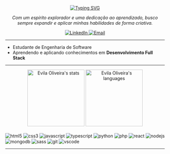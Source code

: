 <div align="center">
<a href="https://git.io/typing-svg"><img src="https://readme-typing-svg.herokuapp.com?font=Playwrite+England+SemiJoined&pause=1000&color=F7E767&background=FFFFFF00&width=435&lines=Bem-vindo+ao+meu+GitHub!;Meu+nome+%C3%A9+%C3%89vila+Oliveira+%F0%9F%A4%93" alt="Typing SVG" /></a>
</div>


<p align="center">
  <em>Com um espírito explorador e uma dedicação ao aprendizado, busco sempre expandir e aplicar minhas habilidades de forma criativa.</em>
</p>

<p align="center">
  <a href="https://www.linkedin.com/in/évilaoliveira/" target="_blank">
    <img src="https://img.shields.io/badge/LinkedIn-0077B5?style=for-the-badge&logo=linkedin&logoColor=white" alt="LinkedIn">
  </a>
  <a href="mailto:evilavictoria30@gmail.com" target="_blank">
    <img src="https://img.shields.io/badge/Email-EA4335?style=for-the-badge&logo=gmail&logoColor=white" alt="Email">
  </a>
</p>

---
- Estudante de Engenharia de Software
- Aprendendo e aplicando conhecimentos em **Desenvolvimento Full Stack**
---
<div align="center">
  <img height="180em" src="https://github-readme-stats.vercel.app/api?username=evicsss&show_icons=true&theme=highcontrast" alt="Evila Oliveira's stats"/>
  <img height="180em" src="https://github-readme-stats.vercel.app/api/top-langs/?username=evicsss&layout=compact&theme=highcontrast" alt="Evila Oliveira's languages"/>
</div>

<div style="display: inline_block"><br/>
  <img align="center" alt="html5" src="https://img.shields.io/badge/HTML5-E34F26?style=for-the-badge&logo=html5&logoColor=white">
  <img align="center" alt="css3" src="https://img.shields.io/badge/CSS3-1572B6?style=for-the-badge&logo=css3&logoColor=white">
  <img align="center" alt="javascript" src="https://img.shields.io/badge/JavaScript-F7DF1E?style=for-the-badge&logo=javascript&logoColor=black">
  <img align="center" alt="typescript" src="https://img.shields.io/badge/TypeScript-007ACC?style=for-the-badge&logo=typescript&logoColor=white">
  <img align="center" alt="python" src="https://img.shields.io/badge/Python-14354C?style=for-the-badge&logo=python&logoColor=white">
  <img align="center" alt="php" src="https://img.shields.io/badge/PHP-777BB4?style=for-the-badge&logo=php&logoColor=white">
  <img align="center" alt="react" src="https://img.shields.io/badge/React-20232A?style=for-the-badge&logo=react&logoColor=61DAFB">
  <img align="center" alt="nodejs" src="https://img.shields.io/badge/Node.js-43853D?style=for-the-badge&logo=node.js&logoColor=white">
  <img align="center" alt="mongodb" src="https://img.shields.io/badge/MongoDB-4EA94B?style=for-the-badge&logo=mongodb&logoColor=white">
  <img align="center" alt="sass" src="https://img.shields.io/badge/SCSS-CC6699?style=for-the-badge&logo=sass&logoColor=white">
  <img align="center" alt="git" src="https://img.shields.io/badge/Git-F05032?style=for-the-badge&logo=git&logoColor=white">
  <img align="center" alt="vscode" src="https://img.shields.io/badge/Visual%20Studio%20Code-007ACC?style=for-the-badge&logo=visual-studio-code&logoColor=white">
</div>

---


